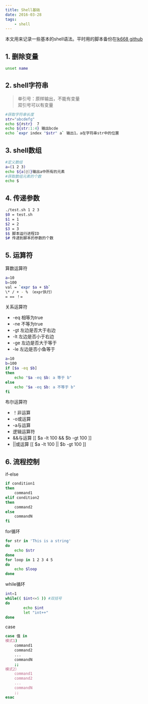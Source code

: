 ```yaml
---
title: Shell基础
date: 2016-03-28
tags:
    - shell
---
```

本文用来记录一些基本的shell语法。平时用的脚本备份在[lk668 github](https://github.com/lk668/accumulation/tree/master/shell)

<!-- more -->

## 1. 删除变量

```bash
unset name
```

## 2. shell字符串

> 单引号：原样输出，不能有变量  
> 双引号可以有变量
```bash
#获取字符串长度
str="abcdefg"
echo ${#str}  7
echo ${str:1:4} 输出bcde
echo `expr index "$str" a` 输出1，a在字符串str中的位置
```

## 3. shell数组

```bash
#定义数组
a=(1 2 3)
echo ${a[@]}输出a中所有的元素
#获取数组元素的个数
echo $
```
## 4. 传递参数
```bash
./test.sh 1 2 3
$0 = test.sh
$1 = 1
$2 = 2
$3 = 3
$$ 脚本运行进程ID
$# 传递到脚本的参数的个数
```

## 5. 运算符

算数运算符

```bash
a=10
b=100
val = `expr $a + $b`
\* / + - % （expr执行）
= == ！=
```

关系运算符

- -eq 相等为true
- -ne 不等为true
- -gt 左边是否大于右边
- -lt 左边是否小于右边
- -ge 左边是否大于等于
- -le 左边是否小鱼等于
```bash
a=10
b=100
if [$a -eq $b]
then
    echo "$a -eq $b: a 等于 b"
else
    echo "$a -eq $b: a 不等于 b"
fi
```
布尔运算符
- ！非运算
- -o或运算
- -a与运算
- 逻辑运算符
- &&与运算 [[ $a -lt 100 && $b -gt 100 ]]
- ||或运算 [[ $a -lt 100 || $b -gt 100 ]]

## 6. 流程控制

if-else

```bash
if condition1
then
    command1
elif condition2 
then 
    command2
else
    commandN
fi
```

for循环

```bash
for str in 'This is a string'
do
    echo $str
done
for loop in 1 2 3 4 5
do
    echo $loop
done
```
while循环

```bash
int=1
while(( $int<=5 )) #双括号
do
        echo $int
        let "int++"
done
```
case
```bash
case 值 in
模式1)
    command1
    command2
    ...
    commandN
    ;;
模式2）
    command1
    command2
    ...
    commandN
    ;;
esac
```